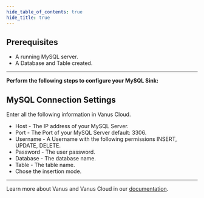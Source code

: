 ```yaml
--- 
hide_table_of_contents: true
hide_title: true
---
```


## Prerequisites

- A running MySQL server.
- A Database and Table created.

---

**Perform the following steps to configure your MySQL Sink:**

## MySQL Connection Settings

Enter all the following information in Vanus Cloud.
- Host - The IP address of your MySQL Server.
- Port - The Port of your MySQL Server default: 3306.
- Username - A Username with the following permissions INSERT, UPDATE, DELETE.
- Password - The user password.
- Database - The database name.
- Table - The table name.
- Chose the insertion mode.

---

Learn more about Vanus and Vanus Cloud in our [documentation](https://docs.vanus.ai).
